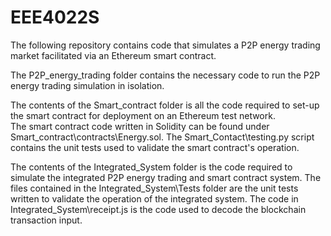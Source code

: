 # EEE4022S

The following repository contains code that simulates a P2P energy trading market facilitated via an Ethereum smart contract.

The P2P_energy_trading folder contains the necessary code to run the P2P energy trading simulation in isolation.

The contents of the Smart_contract folder is all the code required to set-up the smart contract for deployment on an Ethereum test network.  
The smart contract code written in Solidity can be found under Smart_contract\contracts\Energy.sol.
The Smart_Contact\testing.py script contains the unit tests used to validate the smart contract's operation.

The contents of the Integrated_System folder is the code required to simulate the integrated P2P energy trading and smart contract system.
The files contained in the Integrated_System\Tests folder are the unit tests written to validate the operation of the integrated system.
The code in Integrated_System\receipt.js is the code used to decode the blockchain transaction input.
